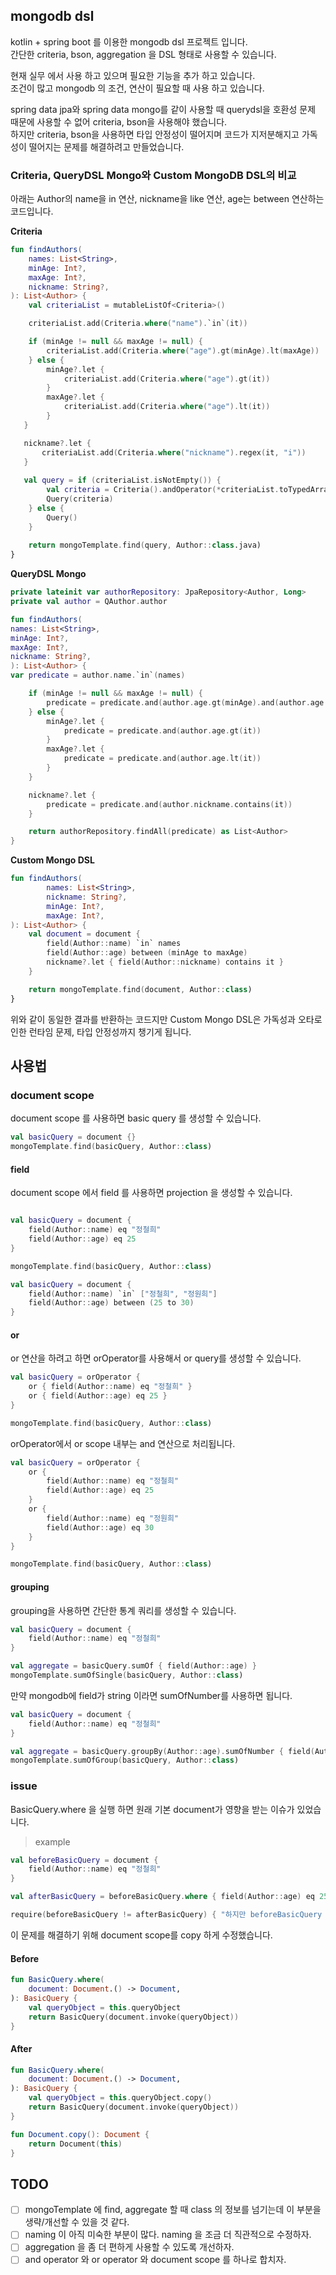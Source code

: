## mongodb dsl

kotlin + spring boot 를 이용한 mongodb dsl 프로젝트 입니다.  
간단한 criteria, bson, aggregation 을 DSL 형태로 사용할 수 있습니다.

현재 실무 에서 사용 하고 있으며 필요한 기능을 추가 하고 있습니다.  
조건이 많고 mongodb 의 조건, 연산이 필요할 때 사용 하고 있습니다.  

spring data jpa와 spring data mongo를 같이 사용할 때 querydsl을 호환성 문제 때문에 사용할 수 없어 criteria, bson을 사용해야 했습니다.  
하지만 criteria, bson을 사용하면 타입 안정성이 떨어지며 코드가 지저분해지고 가독성이 떨어지는 문제를 해결하려고 만들었습니다.

### Criteria, QueryDSL Mongo와 Custom MongoDB DSL의 비교

아래는 Author의 name을 in 연산, nickname을 like 연산, age는 between 연산하는 코드입니다.

**Criteria**
```kotlin
fun findAuthors(
    names: List<String>,
    minAge: Int?,
    maxAge: Int?,
    nickname: String?,
): List<Author> {
    val criteriaList = mutableListOf<Criteria>()

    criteriaList.add(Criteria.where("name").`in`(it))

    if (minAge != null && maxAge != null) {
        criteriaList.add(Criteria.where("age").gt(minAge).lt(maxAge))
    } else {
        minAge?.let {
            criteriaList.add(Criteria.where("age").gt(it))
        }
        maxAge?.let {
            criteriaList.add(Criteria.where("age").lt(it))
        }
   }

   nickname?.let {
	   criteriaList.add(Criteria.where("nickname").regex(it, "i"))
   }
    
   val query = if (criteriaList.isNotEmpty()) {
        val criteria = Criteria().andOperator(*criteriaList.toTypedArray())
        Query(criteria)
    } else {
        Query()
    }
    
    return mongoTemplate.find(query, Author::class.java)
}
```

**QueryDSL Mongo**
```kotlin
private lateinit var authorRepository: JpaRepository<Author, Long>
private val author = QAuthor.author

fun findAuthors(
names: List<String>,
minAge: Int?,
maxAge: Int?,
nickname: String?,
): List<Author> {
var predicate = author.name.`in`(names)

    if (minAge != null && maxAge != null) {
        predicate = predicate.and(author.age.gt(minAge).and(author.age.lt(maxAge)))
    } else {
        minAge?.let {
            predicate = predicate.and(author.age.gt(it))
        }
        maxAge?.let {
            predicate = predicate.and(author.age.lt(it))
        }
    }

    nickname?.let {
        predicate = predicate.and(author.nickname.contains(it))
    }

    return authorRepository.findAll(predicate) as List<Author>
}
```

**Custom Mongo DSL**
```kotlin
fun findAuthors(
        names: List<String>,
        nickname: String?,
        minAge: Int?,
        maxAge: Int?,
): List<Author> {
    val document = document {
        field(Author::name) `in` names
        field(Author::age) between (minAge to maxAge)
        nickname?.let { field(Author::nickname) contains it }
    }

    return mongoTemplate.find(document, Author::class)
}
```
위와 같이 동일한 결과를 반환하는 코드지만 Custom Mongo DSL은 가독성과 오타로 인한 런타임 문제, 타입 안정성까지 챙기게 됩니다.

## 사용법

### document scope
document scope 를 사용하면 basic query 를 생성할 수 있습니다.

```kotlin
val basicQuery = document {}
mongoTemplate.find(basicQuery, Author::class)
```

#### field
document scope 에서 field 를 사용하면 projection 을 생성할 수 있습니다.

```kotlin

val basicQuery = document {
    field(Author::name) eq "정철희"
    field(Author::age) eq 25
}

mongoTemplate.find(basicQuery, Author::class)
```

```kotlin
val basicQuery = document {
    field(Author::name) `in` ["정철희", "정원희"]
    field(Author::age) between (25 to 30)
}
```

#### or
or 연산을 하려고 하면 orOperator를 사용해서 or query를 생성할 수 있습니다.

```kotlin
val basicQuery = orOperator {
    or { field(Author::name) eq "정철희" }
    or { field(Author::age) eq 25 }
}

mongoTemplate.find(basicQuery, Author::class)
```

orOperator에서 or scope 내부는 and 연산으로 처리됩니다.
```kotlin
val basicQuery = orOperator {
    or {
        field(Author::name) eq "정철희"
        field(Author::age) eq 25
    }
    or {
        field(Author::name) eq "정원희"
        field(Author::age) eq 30
    }
}

mongoTemplate.find(basicQuery, Author::class)
```

#### grouping
grouping을 사용하면 간단한 통계 쿼리를 생성할 수 있습니다.

```kotlin
val basicQuery = document {
    field(Author::name) eq "정철희"
}

val aggregate = basicQuery.sumOf { field(Author::age) }
mongoTemplate.sumOfSingle(basicQuery, Author::class)
```

만약 mongodb에 field가 string 이라면 sumOfNumber를 사용하면 됩니다.
```kotlin
val basicQuery = document {
    field(Author::name) eq "정철희"
}

val aggregate = basicQuery.groupBy(Author::age).sumOfNumber { field(Author::phone) }
mongoTemplate.sumOfGroup(basicQuery, Author::class)
```

### issue
BasicQuery.where 을 실행 하면 원래 기본 document가 영향을 받는 이슈가 있었습니다.

> example
```kotlin
val beforeBasicQuery = document {
    field(Author::name) eq "정철희"
}

val afterBasicQuery = beforeBasicQuery.where { field(Author::age) eq 25 }

require(beforeBasicQuery != afterBasicQuery) { "하지만 beforeBasicQuery 도 같이 변경이 되어 에러 발생." }
```

이 문제를 해결하기 위해 document scope를 copy 하게 수정했습니다.

#### Before
```kotlin
fun BasicQuery.where(
    document: Document.() -> Document,
): BasicQuery {
    val queryObject = this.queryObject
    return BasicQuery(document.invoke(queryObject))
}
```

#### After
```kotlin
fun BasicQuery.where(
    document: Document.() -> Document,
): BasicQuery {
    val queryObject = this.queryObject.copy()
    return BasicQuery(document.invoke(queryObject))
}

fun Document.copy(): Document {
    return Document(this)
}
```


## TODO
- [ ] mongoTemplate 에 find, aggregate 할 때 class 의 정보를 넘기는데 이 부분을 생략/개선할 수 있을 것 같다.
- [ ] naming 이 아직 미숙한 부분이 많다. naming 을 조금 더 직관적으로 수정하자.
- [ ] aggregation 을 좀 더 편하게 사용할 수 있도록 개선하자.
- [ ] and operator 와 or operator 와 document scope 를 하나로 합치자.